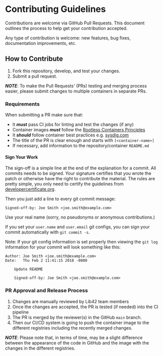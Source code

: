 # Contributing Guidelines

Contributions are welcome via GitHub Pull Requests. This document outlines the process to help get your contribution accepted.

Any type of contribution is welcome: new features, bug fixes, documentation improvements, etc.

## How to Contribute

1. Fork this repository, develop, and test your changes.
2. Submit a pull request.

***NOTE***: To make the Pull Requests' (PRs) testing and merging process easier, please submit changes to multiple containers in separate PRs.

### Requirements

When submitting a PR make sure that:
- It ***must*** pass CI jobs for linting and test the changes (if any)
- Container images ***must*** follow the [Rootless Containers Principles](https://github.com/lib42/rootless-containers#principles)
- It ***should*** follow container best practices e.g. [sysdig.com](https://sysdig.com/blog/dockerfile-best-practices/)
- The title of the PR is clear enough and starts with `[<container-name>]`
- If necessary, add information to the repository/container `README.md`

#### Sign Your Work

The sign-off is a simple line at the end of the explanation for a commit. All commits needs to be signed. Your signature certifies that you wrote the patch or otherwise have the right to contribute the material. The rules are pretty simple, you only need to certify the guidelines from [developercertificate.org](https://developercertificate.org/).

Then you just add a line to every git commit message:

    Signed-off-by: Joe Smith <joe.smith@example.com>

Use your real name (sorry, no pseudonyms or anonymous contributions.)

If you set your `user.name` and `user.email` git configs, you can sign your commit automatically with `git commit -s`.

Note: If your git config information is set properly then viewing the `git log` information for your commit will look something like this:

```
Author: Joe Smith <joe.smith@example.com>
Date:   Thu Feb 2 11:41:15 2018 -0800

    Update README

    Signed-off-by: Joe Smith <joe.smith@example.com>
```

### PR Approval and Release Process

1. Changes are manually reviewed by Lib42 team members
2. Once the changes are accepted, the PR is tested (if needed) into the CI pipeline
3. The PR is merged by the reviewer(s) in the GitHub `main` branch.
4. Then our CI/CD system is going to push the container image to the different registries including the recently merged changes.

***NOTE***: Please note that, in terms of time, may be a slight difference between the appearance of the code in GitHub and the image with the changes in the different registries.

